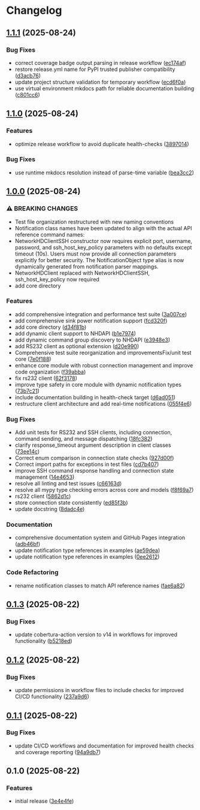 # Changelog

## [1.1.1](https://github.com/Matt-Hadley/wyrestorm-networkhd-py/compare/v1.1.0...v1.1.1) (2025-08-24)


### Bug Fixes

* correct coverage badge output parsing in release workflow ([ec174af](https://github.com/Matt-Hadley/wyrestorm-networkhd-py/commit/ec174af075b86eebf307cb7d9601f5d7fe6175d2))
* restore release.yml name for PyPI trusted publisher compatibility ([d3acb76](https://github.com/Matt-Hadley/wyrestorm-networkhd-py/commit/d3acb76dbc805c3328aee696f31a18c1e50a33cc))
* update project structure validation for temporary workflow ([ecd6f0a](https://github.com/Matt-Hadley/wyrestorm-networkhd-py/commit/ecd6f0a6db85e25b72e82b8aa95f22b27ee0a696))
* use virtual environment mkdocs path for reliable documentation building ([c801cc6](https://github.com/Matt-Hadley/wyrestorm-networkhd-py/commit/c801cc6c27abb5c30525451cb76cbe4bcc9cd8fe))

## [1.1.0](https://github.com/Matt-Hadley/wyrestorm-networkhd-py/compare/v1.0.0...v1.1.0) (2025-08-24)


### Features

* optimize release workflow to avoid duplicate health-checks ([3897014](https://github.com/Matt-Hadley/wyrestorm-networkhd-py/commit/3897014843d28db16a56bf6fae40b38305746c0d))


### Bug Fixes

* use runtime mkdocs resolution instead of parse-time variable ([bea3cc2](https://github.com/Matt-Hadley/wyrestorm-networkhd-py/commit/bea3cc2f732f309c8d69cfc3dda7a70e9702bed3))

## [1.0.0](https://github.com/Matt-Hadley/wyrestorm-networkhd-py/compare/v0.1.3...v1.0.0) (2025-08-24)


### ⚠ BREAKING CHANGES

* Test file organization restructured with new naming conventions
* Notification class names have been updated to align with the actual API reference command names:
* NetworkHDClientSSH constructor now requires explicit port, username, password, and ssh_host_key_policy parameters with no defaults except timeout (10s). Users must now provide all connection parameters explicitly for better security. The NotificationObject type alias is now dynamically generated from notification parser mappings.
* NetworkHDClient replaced with NetworkHDClientSSH, ssh_host_key_policy now required
* add core directory

### Features

* add comprehensive integration and performance test suite ([3a007ce](https://github.com/Matt-Hadley/wyrestorm-networkhd-py/commit/3a007ce402295d6a94adf5c116021bab537b1473))
* add comprehensive sink power notification support ([fcd320f](https://github.com/Matt-Hadley/wyrestorm-networkhd-py/commit/fcd320f525e9476b67c987f3bb3b5f5f46354e07))
* add core directory ([d34f81b](https://github.com/Matt-Hadley/wyrestorm-networkhd-py/commit/d34f81b724970bb52e13af4fffc56b3b3ac18a21))
* add dynamic client support to NHDAPI ([b1e7974](https://github.com/Matt-Hadley/wyrestorm-networkhd-py/commit/b1e797411c36b22832cddfe3674ff85d9925d9a4))
* add dynamic command group discovery to NHDAPI ([e3948e3](https://github.com/Matt-Hadley/wyrestorm-networkhd-py/commit/e3948e3b006824485618465fc629b73dd3491242))
* add RS232 client as optional extension ([d20e990](https://github.com/Matt-Hadley/wyrestorm-networkhd-py/commit/d20e99080b032afa82d2c25fda4ecd409fd51170))
* Comprehensive test suite reorganization and improvementsFix/unit test core ([7e0f188](https://github.com/Matt-Hadley/wyrestorm-networkhd-py/commit/7e0f18887b232393441ff10c66bc3c1ab695f9e4))
* enhance core module with robust connection management and improve code organization ([f39abba](https://github.com/Matt-Hadley/wyrestorm-networkhd-py/commit/f39abbadfb7fbfb62be569d2359a8ce6a3b25f44))
* fix rs232 client ([62f3178](https://github.com/Matt-Hadley/wyrestorm-networkhd-py/commit/62f3178ccdd7a00f019939824386cf556d883684))
* improve type safety in core module with dynamic notification types ([73b7c21](https://github.com/Matt-Hadley/wyrestorm-networkhd-py/commit/73b7c21420f91cee1fb15e0c31fd36c4f74cab12))
* include documentation building in health-check target ([d6ad051](https://github.com/Matt-Hadley/wyrestorm-networkhd-py/commit/d6ad051c614e7cf70a902339b3ae7913e3a91811))
* restructure client architecture and add real-time notifications ([055f4e6](https://github.com/Matt-Hadley/wyrestorm-networkhd-py/commit/055f4e63246227d3d0bb238d11bed66dc9071208))


### Bug Fixes

* Add unit tests for RS232 and SSH clients, including connection, command sending, and message dispatching ([18fc382](https://github.com/Matt-Hadley/wyrestorm-networkhd-py/commit/18fc3823082f63d7f92d6d5f116dfdca0ee96152))
* clarify response_timeout argument description in client classes ([73ee14c](https://github.com/Matt-Hadley/wyrestorm-networkhd-py/commit/73ee14cc642c4818da96fdf6db72caaad3f2db66))
* Correct enum comparison in connection state checks ([927d00f](https://github.com/Matt-Hadley/wyrestorm-networkhd-py/commit/927d00fbe674a4883fc6d84039e154fbeaf7585d))
* Correct import paths for exceptions in test files ([cd7b407](https://github.com/Matt-Hadley/wyrestorm-networkhd-py/commit/cd7b407fea03b7dbf1b41b9e612117ddbfb71f7a))
* improve SSH command response handling and connection state management ([14e4653](https://github.com/Matt-Hadley/wyrestorm-networkhd-py/commit/14e4653b0291509a3de60ab2cb2f147c8f09c02e))
* resolve all linting and test issues ([c66163d](https://github.com/Matt-Hadley/wyrestorm-networkhd-py/commit/c66163d43d158e075cfbe5a082e11a67276d6f7a))
* resolve all mypy type checking errors across core and models ([f8f69a7](https://github.com/Matt-Hadley/wyrestorm-networkhd-py/commit/f8f69a74a23fb6be10586db4d6218ea86611b4a1))
* rs232 client ([5862d1c](https://github.com/Matt-Hadley/wyrestorm-networkhd-py/commit/5862d1c0435c88d9c75ac54d7726eb2cffe9ca13))
* store connection state consistently ([ed85f3b](https://github.com/Matt-Hadley/wyrestorm-networkhd-py/commit/ed85f3bcb22753bd0ac7a7e2fe77c4f2d85495a5))
* update docstring ([8dadc4e](https://github.com/Matt-Hadley/wyrestorm-networkhd-py/commit/8dadc4ead4445200106290aa8b8843055668cab8))


### Documentation

* comprehensive documentation system and GitHub Pages integration ([adb46bf](https://github.com/Matt-Hadley/wyrestorm-networkhd-py/commit/adb46bf774ecb0927ac5d4858d04a4c9d9dc647b))
* update notification type references in examples ([ae59dea](https://github.com/Matt-Hadley/wyrestorm-networkhd-py/commit/ae59dead9ed6f5756c6a4c9264b410525280b632))
* update notification type references in examples ([0ee2612](https://github.com/Matt-Hadley/wyrestorm-networkhd-py/commit/0ee2612bd8c8e610f696083bae73f77e1988d2aa))


### Code Refactoring

* rename notification classes to match API reference names ([fae6a82](https://github.com/Matt-Hadley/wyrestorm-networkhd-py/commit/fae6a829ebac7711301aee84174cd42e255d73e7))

## [0.1.3](https://github.com/Matt-Hadley/wyrestorm-networkhd-py/compare/v0.1.2...v0.1.3) (2025-08-22)


### Bug Fixes

* update cobertura-action version to v14 in workflows for improved functionality ([b5218ed](https://github.com/Matt-Hadley/wyrestorm-networkhd-py/commit/b5218ed86cea9bf7c6990fcb9704b61a9f219864))

## [0.1.2](https://github.com/Matt-Hadley/wyrestorm-networkhd-py/compare/v0.1.1...v0.1.2) (2025-08-22)


### Bug Fixes

* update permissions in workflow files to include checks for improved CI/CD functionality ([237a9d6](https://github.com/Matt-Hadley/wyrestorm-networkhd-py/commit/237a9d6881c5745bbbe88b9251d6a66b64c3dbdf))

## [0.1.1](https://github.com/Matt-Hadley/wyrestorm-networkhd-py/compare/v0.1.0...v0.1.1) (2025-08-22)

### Bug Fixes

- update CI/CD workflows and documentation for improved health checks and coverage reporting
  ([94a9db7](https://github.com/Matt-Hadley/wyrestorm-networkhd-py/commit/94a9db7a442a052687c3c5b6a1bdf9151e0c8663))

## 0.1.0 (2025-08-22)

### Features

- initial release
  ([3e4e4fe](https://github.com/Matt-Hadley/wyrestorm-networkhd-py/commit/3e4e4fee67b32e0c1336924505fe8b5dc5999fce))
